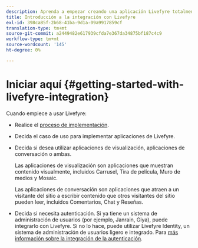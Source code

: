 ```yaml
---
description: Aprenda a empezar creando una aplicación Livefyre totalmente activa. Compile esa aplicación para gestionar la autenticación básica, el uso compartido en medios sociales y el seguimiento de eventos.
title: Introducción a la integración con Livefyre
exl-id: 398ca85f-2b68-41ba-9d1a-09a9917859cf
translation-type: tm+mt
source-git-commit: a2449482e617939cfda7e367da34875bf187c4c9
workflow-type: tm+mt
source-wordcount: '145'
ht-degree: 0%

---
```


# Iniciar aquí {#getting-started-with-livefyre-integration}

Cuando empiece a usar Livefyre:

* Realice el [proceso de implementación](../c-getting-started/c-implementation-process/c-implementation-process.md#c_implementation_process).
* Decida el caso de uso para implementar aplicaciones de Livefyre.
* Decida si desea utilizar aplicaciones de visualización, aplicaciones de conversación o ambas.

   Las aplicaciones de visualización son aplicaciones que muestran contenido visualmente, incluidos Carrusel, Tira de película, Muro de medios y Mosaic.

   Las aplicaciones de conversación son aplicaciones que atraen a un visitante del sitio a escribir contenido que otros visitantes del sitio pueden leer, incluidos Comentarios, Chat y Reseñas.

* Decida si necesita autenticación. Si ya tiene un sistema de administración de usuarios (por ejemplo, Janrain, Giya), puede integrarlo con Livefyre. Si no lo hace, puede utilizar Livefyre Identity, un sistema de administración de usuarios ligero e integrado. Para [más información sobre la integración de la autenticación](../t-about-identity-integration/t-about-identity-integration.md#t_about_identity_integration).
